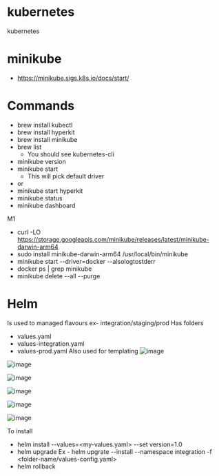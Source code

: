 # kubernetes
kubernetes



# minikube
 - https://minikube.sigs.k8s.io/docs/start/

# Commands
- brew install kubectl
- brew install hyperkit
- brew install minikube
- brew list
  - You should see kubernetes-cli
- minikube version
- minikube start
  - This will pick default driver
- or
- minikube start hyperkit
- minikube status
- minikube dashboard


M1
- curl -LO https://storage.googleapis.com/minikube/releases/latest/minikube-darwin-arm64
- sudo install minikube-darwin-arm64 /usr/local/bin/minikube
- minikube start --driver=docker --alsologtostderr
- docker ps | grep minikube
- minikube delete --all --purge


# Helm
Is used to managed flavours ex- integration/staging/prod
Has folders
- values.yaml
- values-integration.yaml
- values-prod.yaml
Also used for templating
![image](https://github.com/user-attachments/assets/ddd5890e-7fa7-4135-bace-4e21b9c4fb72)

![image](https://github.com/user-attachments/assets/79414e3c-f360-4fa2-8e1a-7e693d4ce2d8)

![image](https://github.com/user-attachments/assets/bb731c27-c8d6-453d-ad65-1e541e987a76)

![image](https://github.com/user-attachments/assets/b44a1274-3a79-482a-b106-6bf5a26ee0ca)

![image](https://github.com/user-attachments/assets/6b5e116c-0594-4eb1-8005-00775d734191)

![image](https://github.com/user-attachments/assets/c302abfd-804d-42d5-a8bf-57d96d20c15d)


To install
- helm install --values=<my-values.yaml> <chart-name> --set version=1.0
- helm upgrade <chart-name>
  Ex - helm upgrate --install <name> <folder-name> --namespace integration -f <folder-name/values-config.yaml>
- helm rollback <chart-name>
